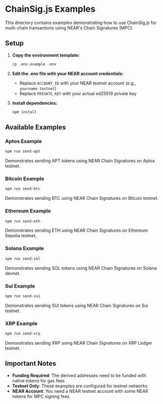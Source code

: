 # ChainSig.js Examples

This directory contains examples demonstrating how to use ChainSig.js for multi-chain transactions using NEAR's Chain Signatures (MPC).

## Setup

1. **Copy the environment template:**
   ```bash
   cp .env.example .env
   ```

2. **Edit the .env file with your NEAR account credentials:**
   - Replace `ACCOUNT_ID` with your NEAR testnet account (e.g., `yourname.testnet`)
   - Replace `PRIVATE_KEY` with your actual ed25519 private key

3. **Install dependencies:**
   ```bash
   npm install
   ```

## Available Examples

### Aptos Example
```bash
npm run send-apt
```
Demonstrates sending APT tokens using NEAR Chain Signatures on Aptos testnet.

### Bitcoin Example
```bash
npm run send-btc
```
Demonstrates sending BTC using NEAR Chain Signatures on Bitcoin testnet.

### Ethereum Example
```bash
npm run send-eth
```
Demonstrates sending ETH using NEAR Chain Signatures on Ethereum Sepolia testnet.

### Solana Example
```bash
npm run send-sol
```
Demonstrates sending SOL tokens using NEAR Chain Signatures on Solana devnet.

### Sui Example
```bash
npm run send-sui
```
Demonstrates sending SUI tokens using NEAR Chain Signatures on Sui testnet.

### XRP Example
```bash
npm run send-xrp
```
Demonstrates sending XRP using NEAR Chain Signatures on XRP Ledger testnet.

## Important Notes

- **Funding Required**: The derived addresses need to be funded with native tokens for gas fees
- **Testnet Only**: These examples are configured for testnet networks
- **NEAR Account**: You need a NEAR testnet account with some NEAR tokens for MPC signing fees
